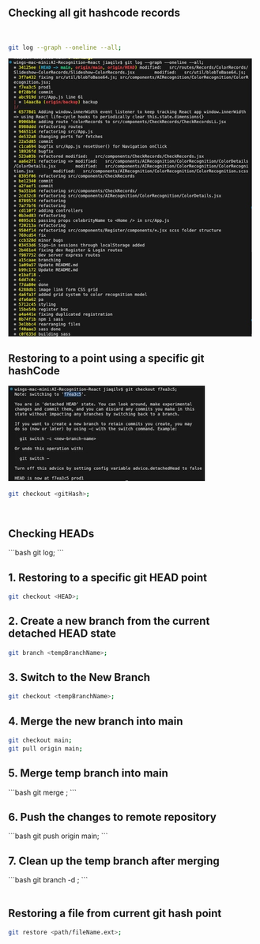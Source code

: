 <h2>Checking all git hashcode records</h2>
<br/>

```bash
git log --graph --oneline --all;
```

<img src="./assets/git-log-graph-all.jpeg" alt="git-log-graph-all">
<br/>

<h2>Restoring to a point using a specific git hashCode</h2>
<img src="./assets/git-checkout-hash.jpeg" alt="git-checkout-hash">
<br/>

```bash
git checkout <gitHash>;
```

<br/>

<h2>Checking HEADs</h2>
```bash
git log;
```

<h2>1. Restoring to a specific git HEAD point</h2>

```bash
git checkout <HEAD>;
```

<h2>2. Create a new branch from the current detached HEAD state</h2>

```bash
git branch <tempBranchName>;
```

<h2>3. Switch to the New Branch</h2>

```bash
git checkout <tempBranchName>;
```

<h2>4. Merge the new branch into main</h2>

```bash
git checkout main;
git pull origin main;
```

<h2>5. Merge temp branch into main</h2>
```bash
git merge <tempBranchName>;
```

<h2>6. Push the changes to remote repository</h2>
```bash
git push origin main;
```

<h2>7. Clean up the temp branch after merging</h2>
```bash
git branch -d <tempBranchName>;
```

<br/>
<br/>

<h2>Restoring a file from current git hash point</h2>

```bash
git restore <path/fileName.ext>;
```
